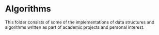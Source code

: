 # Algorithms
This folder consists of some of the implementations of data structures and algorithms 
written as part of academic projects and personal interest.
